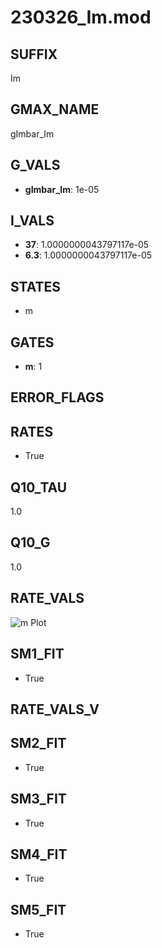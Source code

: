 # 230326_Im.mod

## SUFFIX

Im

## GMAX_NAME

gImbar_Im

## G_VALS

- **gImbar_Im**: 1e-05

## I_VALS

- **37**: 1.0000000043797117e-05
- **6.3**: 1.0000000043797117e-05

## STATES

- m

## GATES

- **m**: 1

## ERROR_FLAGS


## RATES

- True

## Q10_TAU

1.0

## Q10_G

1.0

## RATE_VALS

![m Plot](/Users/pbozelos/Dropbox/icg-Chai-Panos/supermodels/output_markdown_files/K/230326_Im.mod/images/m.png)

## SM1_FIT

- True

## RATE_VALS_V

## SM2_FIT

- True

## SM3_FIT

- True

## SM4_FIT

- True

## SM5_FIT

- True

